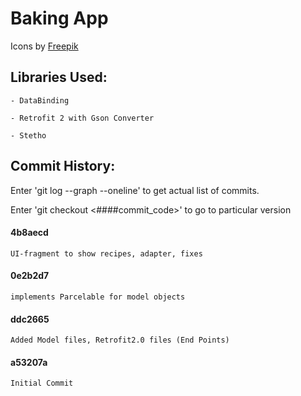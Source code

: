 # Baking App



<div>Icons by <a href="http://www.freepik.com" title="Freepik">Freepik</a></div>

## Libraries Used:

	- DataBinding

	- Retrofit 2 with Gson Converter

	- Stetho

## Commit History:

Enter 'git log --graph --oneline' to get actual list of commits.

Enter 'git checkout <####commit_code>' to go to particular version

#### 4b8aecd 

	UI-fragment to show recipes, adapter, fixes

#### 0e2b2d7 

	implements Parcelable for model objects

#### ddc2665 

	Added Model files, Retrofit2.0 files (End Points)

#### a53207a

	Initial Commit
